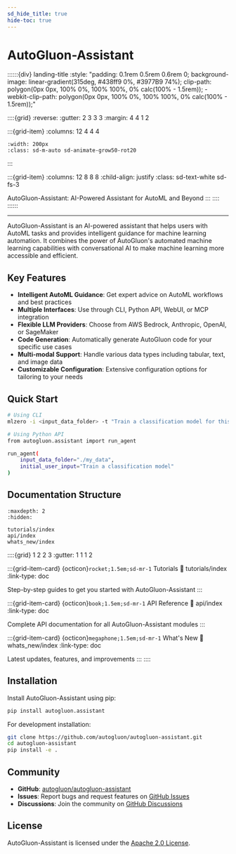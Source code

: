 ```yaml
---
sd_hide_title: true
hide-toc: true
---
```


# AutoGluon-Assistant

::::::{div} landing-title
:style: "padding: 0.1rem 0.5rem 0.6rem 0; background-image: linear-gradient(315deg, #438ff9 0%, #3977B9 74%); clip-path: polygon(0px 0px, 100% 0%, 100% 100%, 0% calc(100% - 1.5rem)); -webkit-clip-path: polygon(0px 0px, 100% 0%, 100% 100%, 0% calc(100% - 1.5rem));"

::::{grid}
:reverse:
:gutter: 2 3 3 3
:margin: 4 4 1 2

:::{grid-item}
:columns: 12 4 4 4

```{image} ./_static/autogluon-s.png
:width: 200px
:class: sd-m-auto sd-animate-grow50-rot20
```
:::

:::{grid-item}
:columns: 12 8 8 8
:child-align: justify
:class: sd-text-white sd-fs-3

AutoGluon-Assistant: AI-Powered Assistant for AutoML and Beyond
:::
::::
::::::

---

AutoGluon-Assistant is an AI-powered assistant that helps users with AutoML tasks and provides intelligent guidance for machine learning automation. It combines the power of AutoGluon's automated machine learning capabilities with conversational AI to make machine learning more accessible and efficient.

## Key Features

- **Intelligent AutoML Guidance**: Get expert advice on AutoML workflows and best practices
- **Multiple Interfaces**: Use through CLI, Python API, WebUI, or MCP integration
- **Flexible LLM Providers**: Choose from AWS Bedrock, Anthropic, OpenAI, or SageMaker
- **Code Generation**: Automatically generate AutoGluon code for your specific use cases
- **Multi-modal Support**: Handle various data types including tabular, text, and image data
- **Customizable Configuration**: Extensive configuration options for tailoring to your needs

## Quick Start

```bash
# Using CLI
mlzero -i <input_data_folder> -t "Train a classification model for this dataset"

# Using Python API
from autogluon.assistant import run_agent

run_agent(
    input_data_folder="./my_data",
    initial_user_input="Train a classification model"
)
```

## Documentation Structure

```{toctree}
:maxdepth: 2
:hidden:

tutorials/index
api/index
whats_new/index
```

::::{grid} 1 2 2 3
:gutter: 1 1 1 2

:::{grid-item-card} {octicon}`rocket;1.5em;sd-mr-1` Tutorials
:link: tutorials/index
:link-type: doc

Step-by-step guides to get you started with AutoGluon-Assistant
:::

:::{grid-item-card} {octicon}`book;1.5em;sd-mr-1` API Reference
:link: api/index
:link-type: doc

Complete API documentation for all AutoGluon-Assistant modules
:::

:::{grid-item-card} {octicon}`megaphone;1.5em;sd-mr-1` What's New
:link: whats_new/index
:link-type: doc

Latest updates, features, and improvements
:::
::::

## Installation

Install AutoGluon-Assistant using pip:

```bash
pip install autogluon.assistant
```

For development installation:

```bash
git clone https://github.com/autogluon/autogluon-assistant.git
cd autogluon-assistant
pip install -e .
```

## Community

- **GitHub**: [autogluon/autogluon-assistant](https://github.com/autogluon/autogluon-assistant)
- **Issues**: Report bugs and request features on [GitHub Issues](https://github.com/autogluon/autogluon-assistant/issues)
- **Discussions**: Join the community on [GitHub Discussions](https://github.com/autogluon/autogluon-assistant/discussions)

## License

AutoGluon-Assistant is licensed under the [Apache 2.0 License](https://github.com/autogluon/autogluon-assistant/blob/main/LICENSE).
